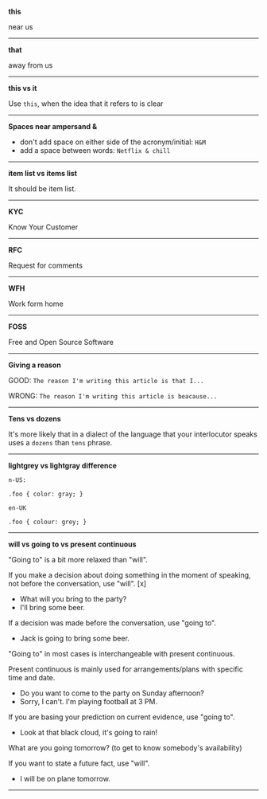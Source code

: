 **this**

near us

---

**that**

away from us

---

**this vs it**

Use `this`, when the idea that it refers to is clear

---

**Spaces near ampersand &**

- don't add space on either side of the acronym/initial: `H&M`
- add a space between words: `Netflix & chill`

---

**item list vs items list**

It should be item list.

---

**KYC**

Know Your Customer

---

**RFC**

Request for comments

---

**WFH**

Work form home

---

**FOSS**

Free and Open Source Software

---

**Giving a reason**

GOOD:
`The reason I'm writing this article is that I...`

WRONG:
`The reason I'm writing this article is beacause...`

---

**Tens vs dozens**

It's more likely that in a dialect of the language that your interlocutor speaks uses a `dozens` than `tens` phrase.

---

**lightgrey vs lightgray difference**

```
n-US:

.foo { color: gray; }

en-UK

.foo { colour: grey; }
```

---

**will vs going to vs present continuous**

"Going to" is a bit more relaxed than "will".

If you make a decision about doing something in the moment of speaking, not before the conversation, use "will". [x]
- What will you bring to the party?
- I'll bring some beer.

If a decision was made before the conversation, use "going to".
- Jack is going to bring some beer.

"Going to" in most cases is interchangeable with present continuous.

Present continuous is mainly used for arrangements/plans with specific time and date.
- Do you want to come to the party on Sunday afternoon?
- Sorry, I can't. I'm playing football at 3 PM.

If you are basing your prediction on current evidence, use "going to".
- Look at that black cloud, it's going to rain!

What are you going tomorrow? (to get to know somebody's availability)

If you want to state a future fact, use "will".
- I will be on plane tomorrow.

---
